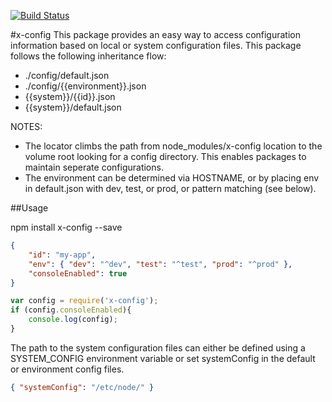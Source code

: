 [![Build Status](https://travis-ci.org/azweb76/node-x-config.png?branch=master)](https://travis-ci.org/azweb76/node-x-config)

#x-config
This package provides an easy way to access configuration information based on local or system configuration files. This package follows the following inheritance flow:

- ./config/default.json
- ./config/{{environment}}.json
- {{system}}/{{id}}.json
- {{system}}/default.json

NOTES:
- The locator climbs the path from node_modules/x-config location to the volume root looking for a config directory. This enables packages to maintain seperate configurations.
- The environment can be determined via HOSTNAME, or by placing env in default.json with dev, test, or prod, or pattern matching (see below).

##Usage

npm install x-config --save

```json
{
	"id": "my-app",
	"env": { "dev": "^dev", "test": "^test", "prod": "^prod" }, 
	"consoleEnabled": true
}
```

```javascript
var config = require('x-config');
if (config.consoleEnabled){
	console.log(config);
}
```

The path to the system configuration files can either be defined using a SYSTEM_CONFIG environment variable or set systemConfig in the default or environment config files.

```json
{ "systemConfig": "/etc/node/" }
```



